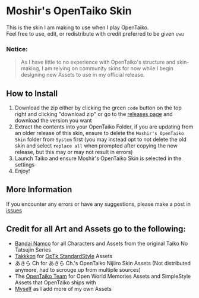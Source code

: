 # Moshir's OpenTaiko Skin
This is the skin I am making to use when I play OpenTaiko.
<br>
Feel free to use, edit, or redistribute with credit preferred to be given `uwu`

### Notice:
> As I have little to no experience with OpenTaiko's structure and skin-making, I am relying on community skins for now while I begin designing new Assets to use in my official release.

## How to Install
1. Download the zip either by clicking the green `code` button on the top right and clicking "download zip" or go to the [releases page](https://github.com/MoshirMoshir/Moshir-OpenTaiko-Skin/releases) and download the version you want
2. Extract the contents into your OpenTaiko Folder, if you are updating from an older release of this skin, ensure to delete the `Moshir's OpenTaiko Skin` folder from `System` first (you may instead opt to not delete the old skin and select `replace all` when prompted after copying the new release, but this may or may not result in errors)
3. Launch Taiko and ensure Moshir's OpenTaiko Skin is selected in the settings
4. Enjoy!

## More Information
If you encounter any errors or have any suggestions, please make a post in [issues](https://github.com/MoshirMoshir/Moshir-OpenTaiko-Skin/releases)

## Credit for all Art and Assets go to the following:
- [Bandai Namco](https://taiko.namco-ch.net/taiko/en/) for all Characters and Assets from the original Taiko No Tatsujin Series
- [Takkkon](https://github.com/Takkkom/OpTk-StandardStyle/commits?author=Takkkom) for [OpTk StandardStyle](https://github.com/Takkkom/OpTk-StandardStyle) Assets
- あきら Ch for あきら Ch.'s OpenTaiko Nijiiro Skin Assets (Not distributed anymore, had to scrouge up from multiple sources)
- The [OpenTaiko Team](https://github.com/0auBSQ/OpenTaiko) for Open World Memories Assets and SimpleStyle Assets that OpenTaiko ships with
- [Myself](https://github.com/MoshirMoshir) as I add more of my own Assets

